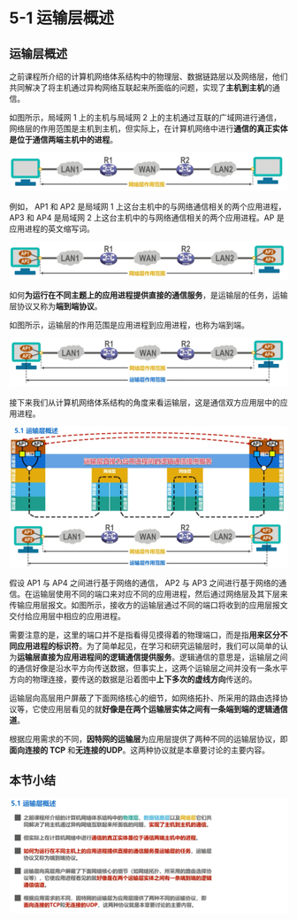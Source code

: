 # 5-1 运输层概述

## 运输层概述

之前课程所介绍的计算机网络体系结构中的物理层、数据链路层以及网络层，他们共同解决了将主机通过异构网络互联起来所面临的问题，实现了**主机到主机**的通信。

如图所示，局域网 1 上的主机与局域网 2 上的主机通过互联的广域网进行通信，网络层的作用范围是主机到主机，但实际上，在计算机网络中进行**通信的真正实体是位于通信两端主机中的进程**。

![image-20230406200605703](./assets/image-20230406200605703.png)

例如， AP1 和 AP2 是局域网 1 上这台主机中的与网络通信相关的两个应用进程， AP3 和 AP4 是局域网 2 上这台主机中的与网络通信相关的两个应用进程。AP 是应用进程的英文缩写词。

![image-20230406200646711](./assets/image-20230406200646711.png)

如何**为运行在不同主题上的应用进程提供直接的通信服务**，是运输层的任务，运输层协议又称为**端到端协议**。

如图所示，运输层的作用范围是应用进程到应用进程，也称为端到端。

![image-20230406200833348](./assets/image-20230406200833348.png)

接下来我们从计算机网络体系结构的角度来看运输层，这是通信双方应用层中的应用进程。

![image-20230406201146700](./assets/image-20230406201146700.png)

假设 AP1 与 AP4 之间进行基于网络的通信， AP2 与 AP3 之间进行基于网络的通信。在运输层使用不同的端口来对应不同的应用进程，然后通过网络层及其下层来传输应用层报文。如图所示，接收方的运输层通过不同的端口将收到的应用层报文交付给应用层中相应的应用进程。

需要注意的是，这里的端口并不是指看得见摸得着的物理端口，而是指**用来区分不同应用进程的标识符**。为了简单起见，在学习和研究运输层时，我们可以简单的认为**运输层直接为应用进程间的逻辑通信提供服务**。逻辑通信的意思是，运输层之间的通信好像是沿水平方向传送数据，但事实上，这两个运输层之间并没有一条水平方向的物理连接，要传送的数据是沿着图中**上下多次的虚线方向**传送的。

运输层向高层用户屏蔽了下面网络核心的细节，如网络拓扑、所采用的路由选择协议等，它使应用层看见的就**好像是在两个运输层实体之间有一条端到端的逻辑通信道**。

根据应用需求的不同，**因特网的运输层**为应用层提供了两种不同的运输层协议，即**面向连接的 TCP** 和**无连接的UDP**。这两种协议就是本章要讨论的主要内容。

## 本节小结

![image-20230406201422104](./assets/image-20230406201422104.png)